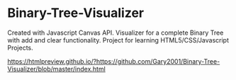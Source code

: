 # Binary-Tree-Visualizer 
Created with Javascript Canvas API. Visualizer for a complete Binary Tree with add and clear functionality. Project for learning HTML5/CSS/Javascript Projects. 

https://htmlpreview.github.io/?https://github.com/Gary2001/Binary-Tree-Visualizer/blob/master/index.html
